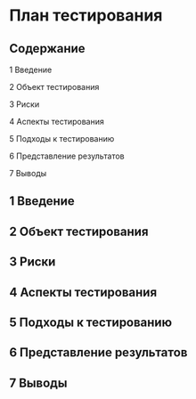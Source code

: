 # План тестирования

## Cодержание

1 Введение

2 Объект тестирования

3 Риски

4 Аспекты тестирования

5 Подходы к тестированию

6 Представление результатов

7 Выводы


## 1 Введение

## 2 Объект тестирования

## 3 Риски

## 4 Аспекты тестирования

## 5 Подходы к тестированию

## 6 Представление результатов

## 7 Выводы
